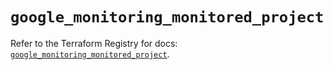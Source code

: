 # `google_monitoring_monitored_project`

Refer to the Terraform Registry for docs: [`google_monitoring_monitored_project`](https://registry.terraform.io/providers/hashicorp/google/4.85.0/docs/resources/monitoring_monitored_project).
